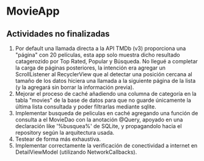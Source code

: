 # MovieApp

## Actividades no finalizadas
1) Por default una llamada directa a la API TMDb (v3) proporciona una "página" con 20 películas, esta app solo muestra dicho resultado catagerozido por Top Rated, Popular y Búsqueda. No llegué a completar la carga de páginas posteriores, la intención era agregar un ScrollListener al RecyclerView que al detectar una posición cercana al tamaño de los datos hiciera una llamada a la siguiente página de la lista (y la agregará sin borrar la información previa).
2) Mejorar el proceso de caché añadiendo una columna de categoría en la tabla "movies" de la base de datos para que no guarde únicamente la última lista consultada y poder filtrarlas mediante sqlite.
3) Implementar busqueda de peliculas en caché agregando una función de consulta a el MovieDao con la anotación @Query, apoyado en una declaración like '%busquea%' de SQLite, y propagandolo hacia el repository según la arquitectura usada.
4) Testear de forma más exhaustiva.
5) Implementar correctamente la verificación de conectividad a internet en DetailViewModel (utilizando NetworkCallbacks).
